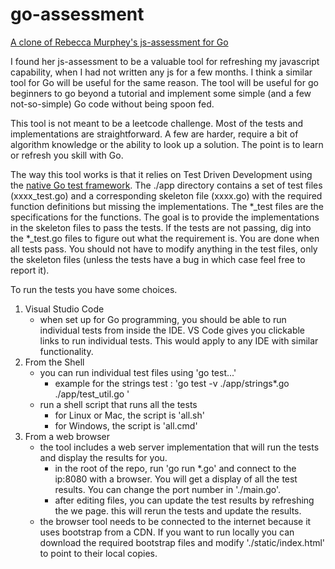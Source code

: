 # go-assessment

[A clone of Rebecca Murphey's js-assessment for Go](https://github.com/rmurphey/js-assessment)

I found her js-assessment to be a valuable tool for refreshing my javascript capability, when I
had not written any js for a few months. I think a similar tool for Go will be useful
for the same reason. The tool will be useful for go beginners to go beyond a tutorial and
implement some simple (and a few not-so-simple) Go code without being spoon fed.

This tool is not meant to be a leetcode challenge. Most of the tests and implementations are
straightforward. A few are harder, require a bit of algorithm knowledge or the ability to look
up a solution. The point is to learn or refresh you skill with Go. 

The way this tool works is that it relies on Test Driven Development using the [native Go test
framework](https://golang.org/pkg/testing/). The ./app directory
contains a set of test files (xxxx_test.go) and a corresponding skeleton file (xxxx.go) with 
the required function definitions but missing the implementations. The \*_test files 
are the specifications for the functions. The goal is to provide the implementations in the
skeleton files to pass the tests. If the tests are not passing, dig into the \*_test.go files
to figure out what the requirement is. You are done when all tests pass. You should not have to 
modify anything in the test files, only the skeleton files (unless the tests have a bug in which
case feel free to report it). 

To run the tests you have some choices.
1. Visual Studio Code 
   - when set up for Go programming,  you should be able to run individual tests from inside the IDE. VS Code gives  you clickable links to run individual tests. This would apply to any IDE with similar functionality.
2. From the Shell
   - you can run individual test files using 'go test...'
     - example for the strings test : 'go test -v ./app/strings*.go  ./app/test_util.go '
   - run a shell script that runs all the tests
     - for Linux or Mac, the script is 'all.sh'
     - for Windows, the script is 'all.cmd'
3. From a web browser
   - the tool includes a web server implementation that will run the tests and display the results for you.
     - in the root of the repo, run 'go run *.go' and connect to the ip:8080 with a browser. You will get a display of all the test results. You can change the port number in './main.go'.
     - after editing files, you can update the test results by refreshing the we page. this will rerun the tests and update the results.
   - the browser tool needs to be connected to the internet because it uses bootstrap from a CDN. If you want to run locally you can download the required bootstrap files and modify './static/index.html' to point to their local copies.

